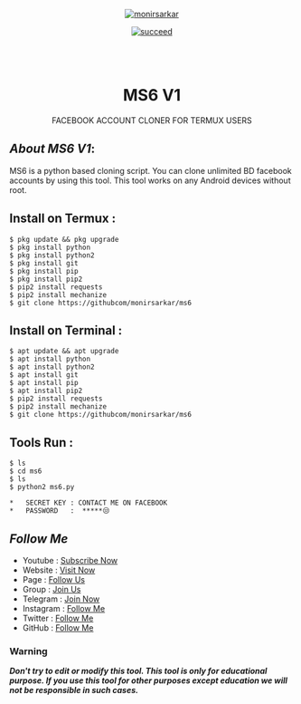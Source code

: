 
<p align="center">
<a href="https://github.com/monirsarkar"><img title="monirsarkar" src="https://github-readme-stats.vercel.app/api?username=monirsarkar&show_icons=true&include_all_commits=true&theme=chartreuse-dark&cache_seconds=3200"></a>
</p>

<p align="center">
<a href="#"><img title="succeed" src="https://img.shields.io/badge/deobfuscating-succeed-green?colorB=%23017e40&style=for-the-badge"></a>
</p>
<br/><br/>

<h1 align="center">MS6 V1</h1>
<p align="center">  FACEBOOK  ACCOUNT CLONER FOR TERMUX USERS</p>

## ***About MS6 V1***:

MS6 is a python based cloning script. You can clone unlimited BD facebook accounts by using this tool. This tool works on any Android devices without root.

## Install on Termux :
```
$ pkg update && pkg upgrade
$ pkg install python
$ pkg install python2
$ pkg install git
$ pkg install pip
$ pkg install pip2
$ pip2 install requests
$ pip2 install mechanize
$ git clone https://githubcom/monirsarkar/ms6
```
## Install on Terminal :
```
$ apt update && apt upgrade
$ apt install python
$ apt install python2
$ apt install git
$ apt install pip
$ apt install pip2
$ pip2 install requests
$ pip2 install mechanize
$ git clone https://githubcom/monirsarkar/ms6
```

## Tools Run :
```
$ ls 
$ cd ms6
$ ls
$ python2 ms6.py
```
```
*   SECRET KEY : CONTACT ME ON FACEBOOK
*   PASSWORD   :  *****😒
```

## ***Follow Me***

* Youtube : [Subscribe Now](https://www.youtube.com/MonirModS)
* Website : [Visit Now](http://mscybercity.blogspot.com)
* Page : [Follow Us](https://www.facebook.com/mscybercity)
* Group : [Join Us](https://www.facebook.com/groups/mscybercity)
* Telegram : [Join Now](https://t.me/msvai)
* Instagram : [Follow Me](https://www.instagram.com/****)
* Twitter : [Follow Me](https://www.twitter.com/***)
* GitHub : [Follow Me](https://www.github.com/monirsarkar)

### Warning

***Don't try to edit or modify this tool. This tool is only for educational purpose. If you use this tool for other purposes except education we will not be responsible in such cases.***
